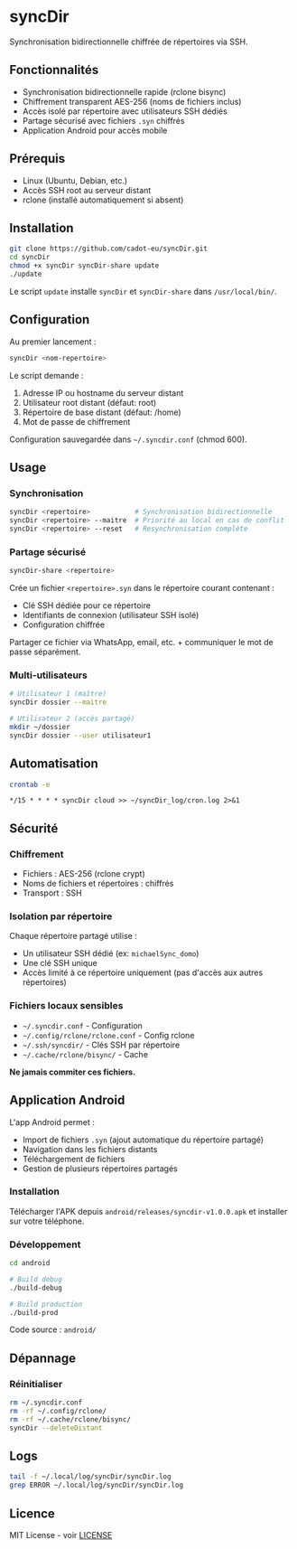 # syncDir

Synchronisation bidirectionnelle chiffrée de répertoires via SSH.

## Fonctionnalités

- Synchronisation bidirectionnelle rapide (rclone bisync)
- Chiffrement transparent AES-256 (noms de fichiers inclus)
- Accès isolé par répertoire avec utilisateurs SSH dédiés
- Partage sécurisé avec fichiers `.syn` chiffrés
- Application Android pour accès mobile

## Prérequis

- Linux (Ubuntu, Debian, etc.)
- Accès SSH root au serveur distant
- rclone (installé automatiquement si absent)

## Installation

```bash
git clone https://github.com/cadot-eu/syncDir.git
cd syncDir
chmod +x syncDir syncDir-share update
./update
```

Le script `update` installe `syncDir` et `syncDir-share` dans `/usr/local/bin/`.

## Configuration

Au premier lancement :

```bash
syncDir <nom-repertoire>
```

Le script demande :
1. Adresse IP ou hostname du serveur distant
2. Utilisateur root distant (défaut: root)
3. Répertoire de base distant (défaut: /home)
4. Mot de passe de chiffrement

Configuration sauvegardée dans `~/.syncdir.conf` (chmod 600).

## Usage

### Synchronisation

```bash
syncDir <repertoire>           # Synchronisation bidirectionnelle
syncDir <repertoire> --maitre  # Priorité au local en cas de conflit
syncDir <repertoire> --reset   # Resynchronisation complète
```

### Partage sécurisé

```bash
syncDir-share <repertoire>
```

Crée un fichier `<repertoire>.syn` dans le répertoire courant contenant :
- Clé SSH dédiée pour ce répertoire
- Identifiants de connexion (utilisateur SSH isolé)
- Configuration chiffrée

Partager ce fichier via WhatsApp, email, etc. + communiquer le mot de passe séparément.

### Multi-utilisateurs

```bash
# Utilisateur 1 (maître)
syncDir dossier --maitre

# Utilisateur 2 (accès partagé)
mkdir ~/dossier
syncDir dossier --user utilisateur1
```

## Automatisation

```bash
crontab -e
```

```cron
*/15 * * * * syncDir cloud >> ~/syncDir_log/cron.log 2>&1
```

## Sécurité

### Chiffrement
- Fichiers : AES-256 (rclone crypt)
- Noms de fichiers et répertoires : chiffrés
- Transport : SSH

### Isolation par répertoire
Chaque répertoire partagé utilise :
- Un utilisateur SSH dédié (ex: `michaelSync_domo`)
- Une clé SSH unique
- Accès limité à ce répertoire uniquement (pas d'accès aux autres répertoires)

### Fichiers locaux sensibles
- `~/.syncdir.conf` - Configuration
- `~/.config/rclone/rclone.conf` - Config rclone
- `~/.ssh/syncdir/` - Clés SSH par répertoire
- `~/.cache/rclone/bisync/` - Cache

**Ne jamais commiter ces fichiers.**

## Application Android

L'app Android permet :
- Import de fichiers `.syn` (ajout automatique du répertoire partagé)
- Navigation dans les fichiers distants
- Téléchargement de fichiers
- Gestion de plusieurs répertoires partagés

### Installation

Télécharger l'APK depuis `android/releases/syncdir-v1.0.0.apk` et installer sur votre téléphone.

### Développement

```bash
cd android

# Build debug
./build-debug

# Build production
./build-prod
```

Code source : `android/`

## Dépannage

### Réinitialiser

```bash
rm ~/.syncdir.conf
rm -rf ~/.config/rclone/
rm -rf ~/.cache/rclone/bisync/
syncDir --deleteDistant
```

## Logs

```bash
tail -f ~/.local/log/syncDir/syncDir.log
grep ERROR ~/.local/log/syncDir/syncDir.log
```

## Licence

MIT License - voir [LICENSE](LICENSE)
